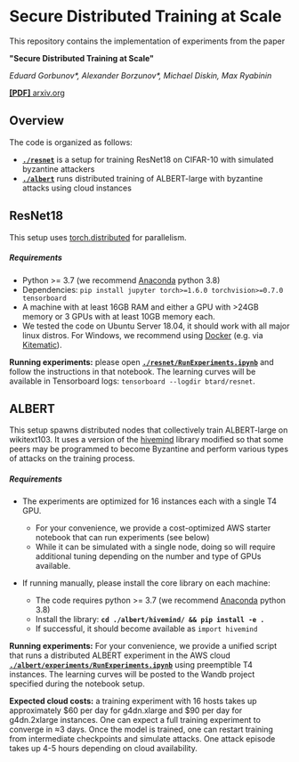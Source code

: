 # Secure Distributed Training at Scale

This repository contains the implementation of experiments from the paper

**"Secure Distributed Training at Scale"**

_Eduard Gorbunov*, Alexander Borzunov*, Michael Diskin, Max Ryabinin_

[**[PDF]** arxiv.org](https://arxiv.org/pdf/2106.11257)

## Overview

The code is organized as follows:

- __[`./resnet`](./resnet)__ is a setup for training ResNet18 on CIFAR-10 with simulated byzantine attackers
- __[`./albert`](./albert)__ runs distributed training of ALBERT-large with byzantine attacks using cloud instances

## ResNet18

This setup uses [torch.distributed](https://pytorch.org/docs/stable/distributed.html) for parallelism.

##### Requirements
- Python >= 3.7 (we recommend [Anaconda](https://www.anaconda.com/products/individual) python 3.8)
- Dependencies: `pip install jupyter torch>=1.6.0 torchvision>=0.7.0 tensorboard`
- A machine with at least 16GB RAM and either a GPU with >24GB memory or 3 GPUs with at least 10GB memory each.
- We tested the code on Ubuntu Server 18.04, it should work with all major linux distros. For Windows, we recommend using [Docker](https://www.docker.com/) (e.g. via [Kitematic](https://kitematic.com/)).

__Running experiments:__ please open __[`./resnet/RunExperiments.ipynb`](./resnet/RunExperiments.ipynb)__ and follow the instructions in that notebook.
The learning curves will be available in Tensorboard logs: `tensorboard --logdir btard/resnet`.

## ALBERT

This setup spawns distributed nodes that collectively train ALBERT-large on wikitext103. It uses a version of the [hivemind](https://github.com/learning-at-home/hivemind) library modified so that some peers may be programmed to become Byzantine and perform various types of attacks on the training process.

##### Requirements

- The experiments are optimized for 16 instances each with a single T4 GPU.
  - For your convenience, we provide a cost-optimized AWS starter notebook that can run experiments (see below)
  - While it can be simulated with a single node, doing so will require additional tuning depending on the number and type of GPUs available.

- If running manually, please install the core library on each machine:
  - The code requires python >= 3.7 (we recommend [Anaconda](https://www.anaconda.com/products/individual) python 3.8)
  - Install the library: __`cd ./albert/hivemind/ && pip install -e .`__
  - If successful, it should become available as `import hivemind`

__Running experiments:__ For your convenience, we provide a unified script that runs a distributed ALBERT experiment in the AWS cloud __[`./albert/experiments/RunExperiments.ipynb`](./albert/experiments/RunExperiments.ipynb)__ using preemptible T4 instances.
The learning curves will be posted to the Wandb project specified during the notebook setup.

__Expected cloud costs:__ a training experiment with 16 hosts takes up approximately $60 per day for g4dn.xlarge and $90 per day for g4dn.2xlarge instances. One can expect a full training experiment to converge in ≈3 days. Once the model is trained, one can restart training from intermediate checkpoints and simulate attacks. One attack episode takes up 4-5 hours depending on cloud availability.
